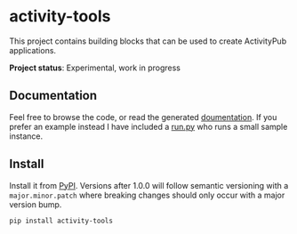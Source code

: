 # activity-tools

This project contains building blocks that can be used to create ActivityPub applications.

**Project status**: Experimental, work in progress

## Documentation

Feel free to browse the code, or read the generated [doumentation](https://nsg.github.io/activity-tools/activity_tools.html). If you prefer an example instead I have included a [run.py](https://github.com/nsg/activity-tools/blob/master/run.py) who runs a small sample instance.

## Install

Install it from [PyPI](https://pypi.org/project/activity-tools/). Versions after 1.0.0 will follow semantic versioning with a `major.minor.patch` where breaking changes should only occur with a major version bump.

```
pip install activity-tools
```

